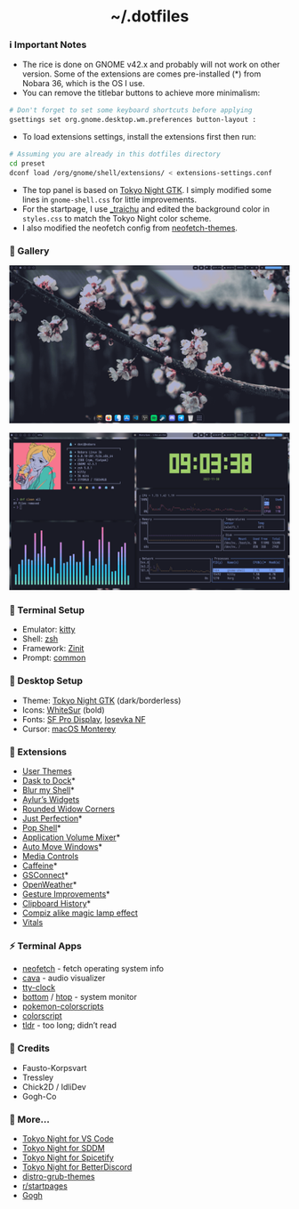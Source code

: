 <h1 align="center">~/.dotfiles</h1>

### ℹ️ Important Notes

- The rice is done on GNOME v42.x and probably will not work on other version. Some of the extensions are comes pre-installed (*) from Nobara 36, which is the OS I use.
- You can remove the titlebar buttons to achieve more minimalism:

```bash
# Don't forget to set some keyboard shortcuts before applying
gsettings set org.gnome.desktop.wm.preferences button-layout :
```

- To load extensions settings, install the extensions first then run:

```bash
# Assuming you are already in this dotfiles directory
cd preset
dconf load /org/gnome/shell/extensions/ < extensions-settings.conf
```

- The top panel is based on [Tokyo Night GTK](https://www.gnome-look.org/p/1681470). I simply modified some lines in `gnome-shell.css` for little improvements.
- For the startpage, I use  [_traichu](https://github.com/Tressley/_traichu) and edited the background color in `styles.css` to match the Tokyo Night color scheme.
- I also modified the neofetch config from [neofetch-themes](https://github.com/chick2d/neofetch-themes/blob/main/normal/idlifetch.conf).

### 🌸 Gallery

![1.png](gallery/1.png)

![2.png](gallery/2.png)

### 👾 Terminal Setup

- Emulator: [kitty](https://github.com/kovidgoyal/kitty)
- Shell: [zsh](https://archlinux.org/packages/extra/x86_64/zsh/)
- Framework: [Zinit](https://github.com/zdharma-continuum/zinit)
- Prompt: [common](https://github.com/jackharrisonsherlock/common)

### 🎨 Desktop Setup

- Theme: [Tokyo Night GTK](https://github.com/Fausto-Korpsvart/Tokyo-Night-GTK-Theme) (dark/borderless)
- Icons: [WhiteSur](https://github.com/vinceliuice/WhiteSur-icon-theme) (bold)
- Fonts: [SF Pro Display](https://github.com/sahibjotsaggu/San-Francisco-Pro-Fonts), [Iosevka NF](https://github.com/ryanoasis/nerd-fonts/tree/master/patched-fonts/Iosevka)
- Cursor: [macOS Monterey](https://github.com/ful1e5/apple_cursor)

### 🧩 Extensions

- [User Themes](https://extensions.gnome.org/extension/19/user-themes/)
- [Dask to Dock](https://extensions.gnome.org/extension/307/dash-to-dock/)*
- [Blur my Shell](https://extensions.gnome.org/extension/3193/blur-my-shell/)*
- [Aylur’s Widgets](https://extensions.gnome.org/extension/5338/aylurs-widgets/)
- [Rounded Widow Corners](https://extensions.gnome.org/extension/5237/rounded-window-corners/)
- [Just Perfection](https://extensions.gnome.org/extension/3843/just-perfection/)*
- [Pop Shell](https://github.com/pop-os/shell)*
- [Application Volume Mixer](https://extensions.gnome.org/extension/3499/application-volume-mixer/)*
- [Auto Move Windows](https://extensions.gnome.org/extension/16/auto-move-windows/)*
- [Media Controls](https://extensions.gnome.org/extension/4470/media-controls/)
- [Caffeine](https://extensions.gnome.org/extension/517/caffeine/)*
- [GSConnect](https://extensions.gnome.org/extension/1319/gsconnect/)*
- [OpenWeather](https://extensions.gnome.org/extension/750/openweather/)*
- [Gesture Improvements](https://extensions.gnome.org/extension/4245/gesture-improvements/)*
- [Clipboard History](https://extensions.gnome.org/extension/4839/clipboard-history/)*
- [Compiz alike magic lamp effect](https://extensions.gnome.org/extension/3740/compiz-alike-magic-lamp-effect/)
- [Vitals](https://extensions.gnome.org/extension/1460/vitals/)

### ⚡ Terminal Apps

- [neofetch](https://github.com/dylanaraps/neofetch) - fetch operating system info
- [cava](https://github.com/karlstav/cava) - audio visualizer
- [tty-clock](https://github.com/xorg62/tty-clock)
- [bottom](https://github.com/ClementTsang/bottom) / [htop](https://github.com/htop-dev/htop) - system monitor
- [pokemon-colorscripts](https://gitlab.com/phoneybadger/pokemon-colorscripts)
- [colorscript](https://gitlab.com/dwt1/shell-color-scripts)
- [tldr](https://github.com/tldr-pages/tldr) - too long; didn’t read

### 💫 Credits

- Fausto-Korpsvart
- Tressley
- Chick2D / IdliDev
- Gogh-Co

### 🍬 More…

- [Tokyo Night for VS Code](https://github.com/enkia/tokyo-night-vscode-theme)
- [Tokyo Night for SDDM](https://github.com/rototrash/tokyo-night-sddm)
- [Tokyo Night for Spicetify](https://github.com/actualdankcoder/TokyoNight-spicetify)
- [Tokyo Night for BetterDiscord](https://github.com/Dyzean/Tokyo-Night)
- [distro-grub-themes](https://github.com/AdisonCavani/distro-grub-themes)
- [r/startpages](https://www.reddit.com/r/startpages/)
- [Gogh](https://github.com/Gogh-Co/Gogh)
